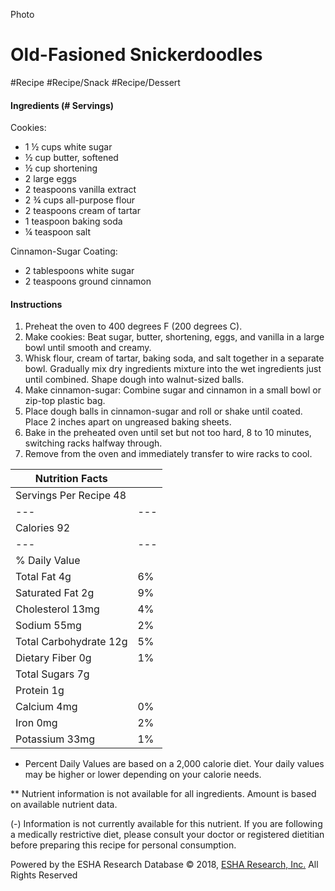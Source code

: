 Photo

# Old-Fasioned Snickerdoodles

#Recipe 
#Recipe/Snack #Recipe/Dessert

#### Ingredients (# Servings)
Cookies:
- 1 ½ cups white sugar 
- ½ cup butter, softened
- ½ cup shortening 
- 2 large eggs 
- 2 teaspoons vanilla extract
- 2 ¾ cups all-purpose flour
- 2 teaspoons cream of tartar
- 1 teaspoon baking soda
- ¼ teaspoon salt

Cinnamon-Sugar Coating:
- 2 tablespoons white sugar
- 2 teaspoons ground cinnamon

#### Instructions
1. Preheat the oven to 400 degrees F (200 degrees C).
2. Make cookies: Beat sugar, butter, shortening, eggs, and vanilla in a large bowl until smooth and creamy.
3. Whisk flour, cream of tartar, baking soda, and salt together in a separate bowl. Gradually mix dry ingredients mixture into the wet ingredients just until combined. Shape dough into walnut-sized balls.
4. Make cinnamon-sugar: Combine sugar and cinnamon in a small bowl or zip-top plastic bag.
5. Place dough balls in cinnamon-sugar and roll or shake until coated. Place 2 inches apart on ungreased baking sheets.
6. Bake in the preheated oven until set but not too hard, 8 to 10 minutes, switching racks halfway through.
7. Remove from the oven and immediately transfer to wire racks to cool.

|Nutrition Facts|   |
|---|---|
|Servings Per Recipe 48|   |
|---|---|
|Calories 92|   |
|---|---|
|% Daily Value |   |
|Total Fat 4g|6%|
|Saturated Fat 2g|9%|
|Cholesterol 13mg|4%|
|Sodium 55mg|2%|
|Total Carbohydrate 12g|5%|
|Dietary Fiber 0g|1%|
|Total Sugars 7g|   |
|Protein 1g|   |
|Calcium 4mg|0%|
|Iron 0mg|2%|
|Potassium 33mg|1%|

* Percent Daily Values are based on a 2,000 calorie diet. Your daily values may be higher or lower depending on your calorie needs.

** Nutrient information is not available for all ingredients. Amount is based on available nutrient data.

(-) Information is not currently available for this nutrient. If you are following a medically restrictive diet, please consult your doctor or registered dietitian before preparing this recipe for personal consumption.

Powered by the ESHA Research Database © 2018, [ESHA Research, Inc.](https://www.esha.com/) All Rights Reserved